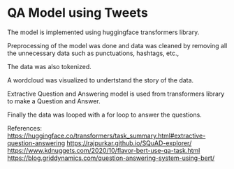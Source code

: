 # QA Model using Tweets 

The model is implemented using huggingface transformers library.

Preprocessing of the model was done and data was cleaned by removing all the unnecessary data such as punctuations, hashtags, etc.,

The data was also tokenized.

A wordcloud was visualized to undertstand the story of the data.

Extractive Question and Answering model is used from transformers library to make a Question and Answer.

Finally the data was looped with a for loop to answer the questions.

References:
https://huggingface.co/transformers/task_summary.html#extractive-question-answering
https://rajpurkar.github.io/SQuAD-explorer/
https://www.kdnuggets.com/2020/10/flavor-bert-use-qa-task.html
https://blog.griddynamics.com/question-answering-system-using-bert/

